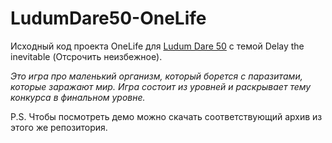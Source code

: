 # LudumDare50-OneLife
 
Исходный код проекта OneLife для [Ludum Dare 50](https://ldjam.com/events/ludum-dare/50) с темой Delay the inevitable (Отсрочить неизбежное).

*Это игра про маленький организм, который борется с паразитами, которые заражают мир. Игра состоит из уровней и раскрывает тему конкурса в финальном уровне.*

P.S. Чтобы посмотреть демо можно скачать соответствующий архив из этого же репозитория.
